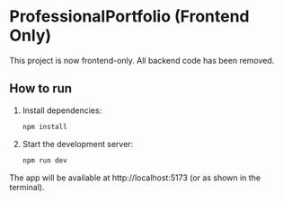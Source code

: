 # ProfessionalPortfolio (Frontend Only)

This project is now frontend-only. All backend code has been removed.

## How to run

1. Install dependencies:
   ```sh
   npm install
   ```
2. Start the development server:
   ```sh
   npm run dev
   ```

The app will be available at http://localhost:5173 (or as shown in the terminal).
